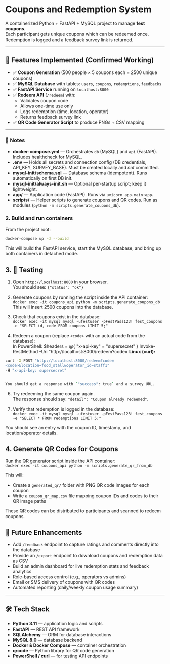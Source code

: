 # Coupons and Redemption System

A containerized Python + FastAPI + MySQL project to manage **fest coupons**.  
Each participant gets unique coupons which can be redeemed once. Redemption is logged and a feedback survey link is returned.

---

## 🚀 Features Implemented (Confirmed Working)

- ✅ **Coupon Generation** (500 people × 5 coupons each = 2500 unique coupons)
- ✅ **MySQL Database** with tables: `users`, `coupons`, `redemptions`, `feedbacks`
- ✅ **FastAPI Service** running on `localhost:8000`
- ✅ **Redeem API** (`/redeem`) with:
  - Validates coupon code
  - Allows one-time use only
  - Logs redemption (time, location, operator)
  - Returns feedback survey link
- ✅ **QR Code Generator Script** to produce PNGs + CSV mapping

---

### 📌 Notes
- **docker-compose.yml** — Orchestrates `db` (MySQL) and `api` (FastAPI). Includes healthcheck for MySQL.  
- **.env** — Holds all secrets and connection config (DB credentials, API_KEY, SURVEY_BASE). Must be created locally and *not* committed.  
- **mysql-init/schema.sql** — Database schema (idempotent). Runs automatically on first DB init.  
- **mysql-init/always-init.sh** — Optional per-startup script; keep it lightweight.  
- **app/** — Application code (FastAPI). Runs via `uvicorn app.main:app`.  
- **scripts/** — Helper scripts to generate coupons and QR codes. Run as modules (`python -m scripts.generate_coupons_db`).  


### 2. Build and run containers

From the project root:

```bash
docker-compose up -d --build
```
This will build the FastAPI service, start the MySQL database, and bring up both containers in detached mode.

## 3. 🧪 Testing

1. Open `http://localhost:8000` in your browser.  
   You should see: `{"status": "ok"}`  

2. Generate coupons by running the script inside the API container:  
   `docker exec -it coupons_api python -m scripts.generate_coupons_db`  
   This will insert 2500 coupons into the database.  

3. Check that coupons exist in the database:  
   `docker exec -it mysql mysql -ufestuser -pFestPass123! fest_coupons -e "SELECT id, code FROM coupons LIMIT 5;"`  

4. Redeem a coupon (replace `<code>` with an actual code from the database):  
   In PowerShell:
   $headers = @{ "x-api-key" = "supersecret" }
Invoke-RestMethod -Uri "http://localhost:8000/redeem?code=
   **Linux (curl):**

```bash
curl -X POST "http://localhost:8000/redeem?code=
<code>&location=food_stall&operator_id=staff1"
-H "x-api-key: supersecret"
```

```bash

You should get a response with `"success": true` and a survey URL.
```
6. Try redeeming the same coupon again.  
   The response should say: `"detail": "Coupon already redeemed"`.  

7. Verify that redemption is logged in the database:  
   `docker exec -it mysql mysql -ufestuser -pFestPass123! fest_coupons -e "SELECT * FROM redemptions LIMIT 5;"`  

You should see an entry with the coupon ID, timestamp, and location/operator details.

## 4. Generate QR Codes for Coupons  

   Run the QR generator script inside the API container:  
   `docker exec -it coupons_api python -m scripts.generate_qr_from_db`  

   This will:  
   - Create a `generated_qr/` folder with PNG QR code images for each coupon  
   - Write a `coupon_qr_map.csv` file mapping coupon IDs and codes to their QR image paths  

   These QR codes can be distributed to participants and scanned to redeem coupons.


   ## 🔮 Future Enhancements

- Add `/feedback` endpoint to capture ratings and comments directly into the database  
- Provide an `/export` endpoint to download coupons and redemption data as CSV  
- Build an admin dashboard for live redemption stats and feedback analytics  
- Role-based access control (e.g., operators vs admins)  
- Email or SMS delivery of coupons with QR codes  
- Automated reporting (daily/weekly coupon usage summary)  

---

## 🛠️ Tech Stack

- **Python 3.11** — application logic and scripts  
- **FastAPI** — REST API framework  
- **SQLAlchemy** — ORM for database interactions  
- **MySQL 8.0** — database backend  
- **Docker & Docker Compose** — container orchestration  
- **qrcode** — Python library for QR code generation  
- **PowerShell / curl** — for testing API endpoints  


